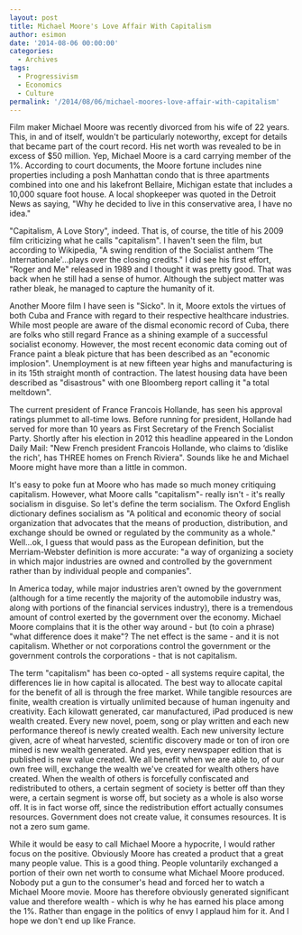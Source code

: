 ```yaml
---
layout: post
title: Michael Moore's Love Affair With Capitalism
author: esimon
date: '2014-08-06 00:00:00'
categories:
  - Archives
tags:
  - Progressivism
  - Economics
  - Culture
permalink: '/2014/08/06/michael-moores-love-affair-with-capitalism'
---
```

Film maker Michael Moore was recently divorced from his wife of 22 years. This, in and of itself, wouldn't be particularly noteworthy, except for details that became part of the court record. His net worth was revealed to be in excess of $50 million. Yep, Michael Moore is a card carrying member of the 1%. According to court documents, the Moore fortune includes nine properties including a posh Manhattan condo that is three apartments combined into one and his lakefront Bellaire, Michigan estate that includes a 10,000 square foot house. A local shopkeeper was quoted in the Detroit News as saying, "Why he decided to live in this conservative area, I have no idea." 

"Capitalism, A Love Story", indeed. That is, of course, the title of his 2009 film criticizing what he calls "capitalism". I haven't seen the film, but according to Wikipedia, "A swing rendition of the Socialist anthem ‘The Internationale'...plays over the closing credits." I did see his first effort, "Roger and Me" released in 1989 and I thought it was pretty good. That was back when he still had a sense of humor. Although the subject matter was rather bleak, he managed to capture the humanity of it. 

Another Moore film I have seen is "Sicko". In it, Moore extols the virtues of both Cuba and France with regard to their respective healthcare industries. While most people are aware of the dismal economic record of Cuba, there are folks who still regard France as a shining example of a successful socialist economy. However, the most recent economic data coming out of France paint a bleak picture that has been described as an "economic implosion". Unemployment is at new fifteen year highs and manufacturing is in its 15th straight month of contraction. The latest housing data have been described as "disastrous" with one Bloomberg report calling it "a total meltdown". 

The current president of France Francois Hollande, has seen his approval ratings plummet to all-time lows. Before running for president, Hollande had served for more than 10 years as First Secretary of the French Socialist Party. Shortly after his election in 2012 this headline appeared in the London Daily Mail: "New French president Francois Hollande, who claims to ‘dislike the rich', has THREE homes on French Riviera". Sounds like he and Michael Moore might have more than a little in common. 

It's easy to poke fun at Moore who has made so much money critiquing capitalism. However, what Moore calls "capitalism"- really isn't - it's really socialism in disguise. So let's define the term socialism. The Oxford English dictionary defines socialism as "A political and economic theory of social organization that advocates that the means of production, distribution, and exchange should be owned or regulated by the community as a whole." Well...ok, I guess that would pass as the European definition, but the Merriam-Webster definition is more accurate: "a way of organizing a society in which major industries are owned and controlled by the government rather than by individual people and companies". 

In America today, while major industries aren't owned by the government (although for a time recently the majority of the automobile industry was, along with portions of the financial services industry), there is a tremendous amount of control exerted by the government over the economy. Michael Moore complains that it is the other way around - but (to coin a phrase) "what difference does it make"? The net effect is the same - and it is not capitalism. Whether or not corporations control the government or the government controls the corporations - that is not capitalism. 

The term "capitalism" has been co-opted - all systems require capital, the differences lie in how capital is allocated. The best way to allocate capital for the benefit of all is through the free market. While tangible resources are finite, wealth creation is virtually unlimited because of human ingenuity and creativity. Each kilowatt generated, car manufactured, iPad produced is new wealth created. Every new novel, poem, song or play written and each new performance thereof is newly created wealth. Each new university lecture given, acre of wheat harvested, scientific discovery made or ton of iron ore mined is new wealth generated. And yes, every newspaper edition that is published is new value created. We all benefit when we are able to, of our own free will, exchange the wealth we've created for wealth others have created. When the wealth of others is forcefully confiscated and redistributed to others, a certain segment of society is better off than they were, a certain segment is worse off, but society as a whole is also worse off. It is in fact worse off, since the redistribution effort actually consumes resources. Government does not create value, it consumes resources. It is not a zero sum game. 

While it would be easy to call Michael Moore a hypocrite, I would rather focus on the positive. Obviously Moore has created a product that a great many people value. This is a good thing. People voluntarily exchanged a portion of their own net worth to consume what Michael Moore produced. Nobody put a gun to the consumer's head and forced her to watch a Michael Moore movie. Moore has therefore obviously generated significant value and therefore wealth - which is why he has earned his place among the 1%. Rather than engage in the politics of envy I applaud him for it. And I hope we don't end up like France. 

